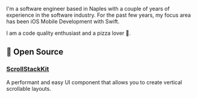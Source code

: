 I'm a software engineer based in Naples with a couple of years of experience in the software industry.
For the past few years, my focus area has been iOS Mobile Development with Swift.

I am a code quality enthusiast and a pizza lover 🍕. 

## 🚀 Open Source

### [ScrollStackKit](https://github.com/Marcodeg/ScrollStackKit)
	
A performant and easy UI component that allows you to create vertical scrollable layouts.
